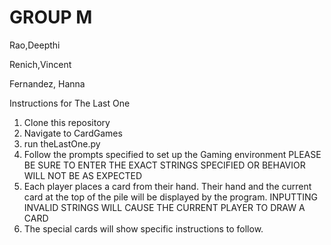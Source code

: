 # GROUP M

Rao,Deepthi

Renich,Vincent

Fernandez, Hanna

Instructions for The Last One

1. Clone this repository
2. Navigate to CardGames
3. run theLastOne.py
4. Follow the prompts specified to set up the Gaming environment
   	PLEASE BE SURE TO ENTER THE EXACT STRINGS SPECIFIED OR BEHAVIOR WILL NOT BE AS EXPECTED
5. Each player places a card from their hand. Their hand and the current card at the top of the pile will be displayed by the program.
	INPUTTING INVALID STRINGS WILL CAUSE THE CURRENT PLAYER TO DRAW A CARD
6. The special cards will show specific instructions to follow.
